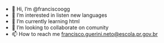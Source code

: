 - 👋 Hi, I’m @franciscoogg
- 👀 I’m interested in listen new languages
- 🌱 I’m currently learning html
- 💞️ I’m looking to collaborate on comunity
- 📫 How to reach me francisco.guerini.neto@escola.pr.gov.br
<!---
franciscoogg/franciscoogg is a ✨ special ✨ repository because its `README.md` (this file) appears on your GitHub profile.
You can click the Preview link to take a look at your changes.
--->
